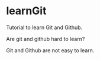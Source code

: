 # learnGit
Tutorial to learn Git and Github.


Are git and github hard to learn?

Git and Github are not easy to learn.

